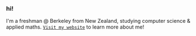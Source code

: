 ### hi! 

I'm a freshman @ Berkeley from New Zealand, studying computer science & applied maths. [`Visit my website`](https://tim-xie.com/about) to learn more about me!
